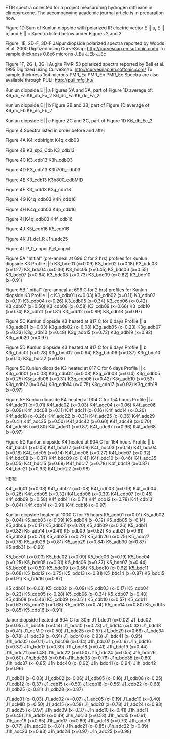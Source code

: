 FTIR spectra collected for a project measururing hydrogen diffusion in clinopyroxene. The accompanying academic journal article is in preparation now.

Figure 1D
Sum of Kunlun diopside with polarized IR
electric vector E || a, E || b, and E || c 
Spectra listed below under Figures 2 and 3

Figure, 1E, 2D-F, 3D-F
Jaipur diopside polarized spectra reported by Woods et al. 2000
Digitized using CurveSnap: http://curvesnap.en.softonic.com/
To sample thickness 0.8e6 microns
J_Ea
J_Eb
J_Ec

Figure 1F, 2G-I, 3G-I
Augite PMR-53 polarized spectra reported by Bell et al. 1995
Digitized using CurveSnap: http://curvesnap.en.softonic.com/
To sample thickness 1e4 microns
PMR_Ea
PMR_Eb
PMR_Ec
Spectra are also available through PULI: http://puli.mfgi.hu/

Kunlun diopside E || a
Figures 2A and 3A, part of Figure 1D
average of:
K6_db_Ea
K6_db_Ea_2
K6_dc_Ea
K6_dc_Ea_2

Kunlun diopside E || b
Figure 2B and 3B, part of Figure 1D
average of:
K6_dc_Eb
K6_dc_Eb_2

Kunlun diopside E || c
Figure 2C and 3C, part of Figure 1D
K6_db_Ec_2

Figure 4
Spectra listed in order before and after

Figure 4A
K4_cdbIright
K4q_cdb03

Figure 4B
K3_sp3_Cdb
K3_cdb13

Figure 4C
K3_cdb13
K3h_cdb03

Figure 4D
K3_cdb13
K3h700_cdb03

Figure 4E
K3_cdb13
K3h800_cdbMID

Figure 4F
K3_cdb13
K3g_cdb18

Figure 4G
K4q_cdb03
K4h_cdb16

Figure 4H
K4q_cdb03
K4p_cdb16

Figure 4I
K4q_cdb03
K4f_cdb16

Figure 4J
K5i_cdb16
K5_cdb16

Figure 4K
J1_dcI_R
J1h_adc25

Figure 4L
P_0_unpol
P_6_unpol

Figure 5A
"Initial" (pre-anneal at 696 C for 2 hrs) profiles for Kunlun diopside K3
Profile || b
K3_bdc01 (x=0.09)
K3_bdc02 (x=0.18)
K3_bdc03 (x=0.27)
K3_bdc04 (x=0.36)
K3_bdc05 (x=0.45)
K3_bdc06 (x=0.55)
K3_bdc07 (x=0.64)
K3_bdc08 (x=0.73)
K3_bdc09 (x=0.82)
K3_bdc10 (x=0.91)
 
Figure 5B
"Initial" (pre-anneal at 696 C for 2 hrs) profiles for Kunlun diopside K3
Profile || c
K3_cdb01 (x=0.03)
K3_cdb02 (x=0.11)
K3_cdb03 (x=0.19)
K3_cdb04 (x=0.26)
K3_cdb05 (x=0.34)
K3_cdb06 (x=0.42)
K3_cdb07 (x=0.50)
K3_cdb08 (x=0.58)
K3_cdb09 (x=0.66)
K3_cdb10 (x=0.74)
K3_cdb11 (x=0.81)
K3_cdb12 (x=0.89)
K3_cdb13 (x=0.97)

Figure 5C
Kunlun diopside K3 heated at 817 C for 6 days
Profile || a
K3g_adb01 (x=0.03)
K3g_adb02 (x=0.08)
K3g_adb05 (x=0.23)
K3g_adb07 (x=0.33)
K3g_adb10 (x=0.48)
K3g_adb15 (x=0.73)
K3g_adb19 (x=0.92)
K3g_adb20 (x=0.97)
 
Figure 5D
Kunlun diopside K3 heated at 817 C for 6 days
Profile || b
K3g_bdc01 (x=0.78)
K3g_bdc02 (x=0.64)
K3g_bdc06 (x=0.37)
K3g_bdc10 (x=0.10)
K3g_bdc12 (x=0.03)

Figure 5E
Kunlun diopside K3 heated at 817 C for 6 days
Profile || c 
K3g_cdb01 (x=0.03)
K3g_cdb02 (x=0.08)
K3g_cdb03 (x=0.14)
K3g_cdb05 (x=0.25)
K3g_cdb06 (x=0.31)
K3g_cdb08 (x=0.42)
K3g_adb10 (x=0.53)
K3g_cdb12 (x=0.64)
K3g_cdb14 (x=0.75)
K3g_cdb17 (x=0.92)
K3g_cdb18 (x=0.97)

Figure 5F 
Kunlun diopside K4 heated at 904 C for 154 hours
Profile || a
K4f_adc01 (x=0.01)
K4f_adc02 (x=0.03)
K4f_adc04 (x=0.06)
K4f_adc06 (x=0.09)
K4f_adc08 (x=0.11)
K4f_adc11 (x=0.16)
K4f_adc14 (x=0.20)
K4f_adc18 (x=0.26)
K4f_adc22 (x=0.31)
K4f_adc25 (x=0.36)
K4f_adc29 (x=0.41)
K4f_adc35 (x=0.50)
K4f_adc42 (x=0.60)
K4f_adc49 (x=0.70)
K4f_adc56 (x=0.80)
K4f_adc61 (x=0.87)
K4f_adc67 (x=0.96)
K4f_adc68 (x=0.97)
 
Figure 5G
Kunlun diopside K4 heated at 904 C for 154 hours
Profile || b
K4f_bdc01 (x=0.05)
K4f_bdc02 (x=0.09)
K4f_bdc03 (x=0.14)
K4f_bdc04 (x=0.18)
K4f_bdc05 (x=0.14)
K4f_bdc06 (x=0.27)
K4f_bdc07 (x=0.32)
K4f_bdc08 (x=0.37)
K4f_bdc09 (x=0.41)
K4f_bdc10 (x=0.46)
K4f_adc35 (x=0.55)
K4f_bdc15 (x=0.69)
K4f_bdc17 (x=0.78)
K4f_bdc19 (x=0.87)
K4f_bdc21 (x=0.93)
K4f_bdc22 (x=0.98)

HERE
 
K4f_cdb01 (x=0.03)
K4f_cdb02 (x=0.08)
K4f_cdb03 (x=0.19)
K4f_cdb04 (x=0.26)
K4f_cdb05 (x=0.32)
K4f_cdb06 (x=0.39)
K4f_cdb07 (x=0.45)
K4f_cdb09 (x=0.58)
K4f_cdb11 (x=0.71)
K4f_cdb12 (x=0.78)
K4f_cdb13 (x=0.84)
K4f_cdb14 (x=0.91)
K4f_cdb16 (x=0.97)
 
Kunlun diopside heated at 1000 C for 75 hours
K5_adb01 (x=0.01)
K5_adb02 (x=0.04)
K5_adb03 (x=0.09)
K5_adb04 (x=0.12)
K5_adb05 (x=0.14)
K5_adb06 (x=0.17)
K5_adb07 (x=0.20)
K5_adb09 (x=0.26)
K5_adb11 (x=0.32)
K5_adb14 (x=0.41)
K5_cdb09 (x=0.52)
K5_adb21 (x=0.61)
K5_adb24 (x=0.70)
K5_adb25 (x=0.72)
K5_adb26 (x=0.75)
K5_adb27 (x=0.78)
K5_adb28 (x=0.81)
K5_adb29 (x=0.84)
K5_adb30 (x=0.87)
K5_adb31 (x=0.90)
 
K5_bdc01 (x=0.03)
K5_bdc02 (x=0.09)
K5_bdc03 (x=0.19)
K5_bdc04 (x=0.25)
K5_bdc05 (x=0.31)
K5_bdc06 (x=0.37)
K5_bdc07 (x=0.44)
K5_bdc08 (x=0.50)
K5_bdc09 (x=0.56)
K5_bdc10 (x=0.62)
K5_bdc11 (x=0.68)
K5_bdc12 (x=0.75)
K5_bdc13 (x=0.81)
K5_bdc14 (x=0.87)
K5_bdc15 (x=0.91)
K5_bdc16 (x=0.97)
 
K5_cdb01 (x=0.03)
K5_cdb02 (x=0.09)
K5_cdb03 (x=0.17)
K5_cdb04 (x=0.23)
K5_cdb05 (x=0.28)
K5_cdb06 (x=0.34)
K5_cdb07 (x=0.40)
K5_cdb08 (x=0.46)
K5_cdb09 (x=0.51)
K5_cdb10 (x=0.57)
K5_cdb11 (x=0.63)
K5_cdb12 (x=0.68)
K5_cdb13 (x=0.74)
K5_cdb14 (x=0.80)
K5_cdb15 (x=0.85)
K5_cdb16 (x=0.91)
 
Jaipur diopside heated at 904 C for 30m
J1_bdc01 (x=0.02)
J1_bdc02 (x=0.05)
J1_bdc06 (x=0.14)
J1_bdc10 (x=0.23)
J1_bdc14 (x=0.32)
J1_bdc18 (x=0.41)
J1_dcMID (x=0.50)
J1_bdc25 (x=0.57)
J1_bdc29 (x=0.66)
J1_bdc34 (x=0.78)
J1_bdc39 (x=0.91)
J1_bdc40 (x=0.93)
J1_bdc41 (x=0.95)
J1h_bdc05 (x=0.11)
J1h_bdc06 (x=0.14)
J1h_bdc07 (x=0.16)
J1h_bdc16 (x=0.37)
J1h_bdc17 (x=0.39)
J1h_bdc18 (x=0.41)
J1h_bdc19 (x=0.44)
J1h_bdc21 (x=0.48)
J1h_bdc22 (x=0.50)
J1h_bdc24 (x=0.55)
J1h_bdc26 (x=0.60)
J1h_bdc28 (x=0.64)
J1h_bdc33 (x=0.76)
J1h_bdc35 (x=0.80)
J1h_bdc37 (x=0.85)
J1h_bdc40 (x=0.92)
J1h_bdc41 (x=0.94)
J1h_bdc42 (x=0.96)
 
J1_cdb01 (x=0.03)
J1_cdb02 (x=0.06)
J1_cdb05 (x=0.16)
J1_cdb08 (x=0.25)
J1_cdb12 (x=0.37)
J1_cdb15 (x=0.50)
J1_cdb18 (x=0.56)
J1_cdb22 (x=0.68)
J1_cdb25 (x=0.81)
J1_cdb28 (x=0.87)
 
J1_adc01 (x=0.03)
J1_adc02 (x=0.07)
J1_adc05 (x=0.19)
J1_adc10 (x=0.40)
J1_dcMID (x=0.50)
J1_adc15 (x=0.58)
J1_adc20 (x=0.78)
J1_adc24 (x=0.93)
J1_adc25 (x=0.97)
J1h_adc09 (x=0.37)
J1h_adc10 (x=0.41)
J1h_adc11 (x=0.45)
J1h_adc12 (x=0.49)
J1h_adc13 (x=0.53)
J1h_adc15 (x=0.61)
J1h_adc16 (x=0.65)
J1h_adc17 (x=0.69)
J1h_adc18 (x=0.73)
J1h_adc19 (x=0.77)
J1h_adc20 (x=0.81)
J1h_adc21 (x=0.85)
J1h_adc22 (x=0.89)
J1h_adc23 (x=0.93)
J1h_adc24 (x=0.97)
J1h_adc25 (x=0.98)
